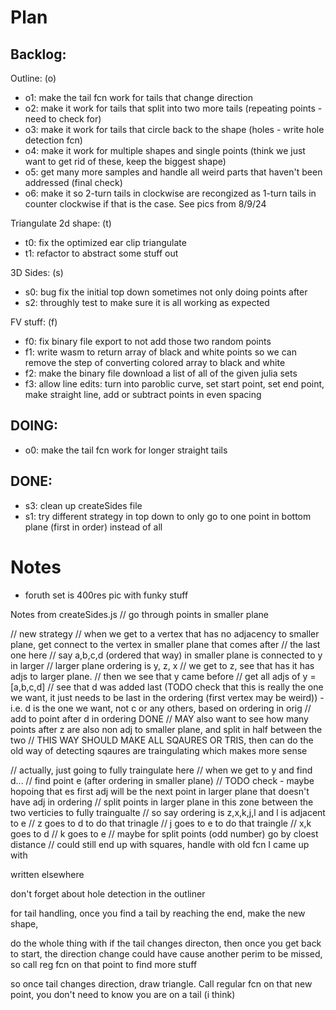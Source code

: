 # Plan

## Backlog:

Outline: (o)

- o1: make the tail fcn work for tails that change direction
- o2: make it work for tails that split into two more tails (repeating points - need to check for)
- o3: make it work for tails that circle back to the shape (holes - write hole detection fcn)
- o4: make it work for multiple shapes and single points (think we just want to get rid of these, keep the biggest shape)
- o5: get many more samples and handle all weird parts that haven't been addressed (final check)
- o6: make it so 2-turn tails in clockwise are recongized as 1-turn tails in counter clockwise if that is the case. See pics from 8/9/24

Triangulate 2d shape: (t)

- t0: fix the optimized ear clip triangulate
- t1: refactor to abstract some stuff out

3D Sides: (s)

- s0: bug fix the initial top down sometimes not only doing points after
- s2: throughly test to make sure it is all working as expected

FV stuff: (f)

- f0: fix binary file export to not add those two random points
- f1: write wasm to return array of black and white points so we can remove the step of converting colored array to black and white
- f2: make the binary file download a list of all of the given julia sets
- f3: allow line edits: turn into paroblic curve, set start point, set end point, make straight line, add or subtract points in even spacing

## DOING:

- o0: make the tail fcn work for longer straight tails

## DONE:

- s3: clean up createSides file
- s1: try different strategy in top down to only go to one point in bottom plane (first in order) instead of all

# Notes

- foruth set is 400res pic with funky stuff

Notes from createSides.js
// go through points in smaller plane

// new strategy
// when we get to a vertex that has no adjacency to smaller plane, get connect to the vertex in smaller plane that comes after
// the last one here
// say a,b,c,d (ordered that way) in smaller plane is connected to y in larger
// larger plane ordering is y, z, x
// we get to z, see that has it has adjs to larger plane.
// then we see that y came before
// get all adjs of y = [a,b,c,d]
// see that d was added last (TODO check that this is really the one we want, it just needs to be last in the ordering (first vertex may be weird)) - i.e. d is the one we want, not c or any others, based on ordering in orig
// add to point after d in ordering DONE
// MAY also want to see how many points after z are also non adj to smaller plane, and split in half between the two
// THIS WAY SHOULD MAKE ALL SQAURES OR TRIS, then can do the old way of detecting sqaures are traingulating which makes more sense

// actually, just going to fully traingulate here
// when we get to y and find d...
// find point e (after ordering in smaller plane)
// TODO check - maybe hopoing that es first adj will be the next point in larger plane that doesn't have adj in ordering
// split points in larger plane in this zone between the two verticies to fully traingualte
// so say ordering is z,x,k,j,l and l is adjacent to e
// z goes to d to do that trinagle
// j goes to e to do that traingle
// x,k goes to d
// k goes to e
// maybe for split points (odd number) go by cloest distance
// could still end up with squares, handle with old fcn I came up with

written elsewhere

don't forget about hole detection in the outliner

for tail handling, once you find a tail by reaching the end, make the new shape,

do the whole thing with if the tail changes directon, then once you get back to start, the direction change could have cause another perim to be missed, so call reg fcn on that point to find more stuff

so once tail changes direction, draw triangle. Call regular fcn on that new point, you don't need to know you are on a tail (i think)
